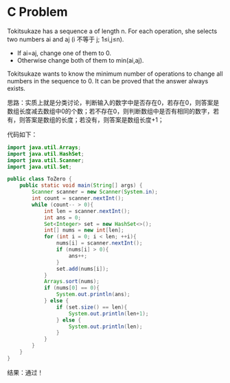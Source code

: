 # C Problem

Tokitsukaze has a sequence a of length n. For each operation, she selects two numbers ai​ and aj​ (i 不等于 j; 1≤i,j≤n).

- If ai​=aj​, change one of them to 0.
- Otherwise change both of them to min(ai​,aj​).

Tokitsukaze wants to know the minimum number of operations to change all numbers in the sequence to 0. It can be proved that the answer always exists.

思路：实质上就是分类讨论，判断输入的数字中是否存在0，若存在0，则答案是数组长度减去数组中0的个数；若不存在0，则判断数组中是否有相同的数字，若有，则答案是数组的长度；若没有，则答案是数组长度+1；

代码如下：

```java
import java.util.Arrays;
import java.util.HashSet;
import java.util.Scanner;
import java.util.Set;

public class ToZero {
    public static void main(String[] args) {
        Scanner scanner = new Scanner(System.in);
        int count = scanner.nextInt();
        while (count-- > 0){
            int len = scanner.nextInt();
            int ans = 0;
            Set<Integer> set = new HashSet<>();
            int[] nums = new int[len];
            for (int i = 0; i < len; ++i){
                nums[i] = scanner.nextInt();
                if (nums[i] > 0){
                    ans++;
                }
                set.add(nums[i]);
            }
            Arrays.sort(nums);
            if (nums[0] == 0){
                System.out.println(ans);
            } else {
                if (set.size() == len){
                    System.out.println(len+1);
                } else {
                    System.out.println(len);
                }
            }
        }
    }
}
```

结果：通过！
